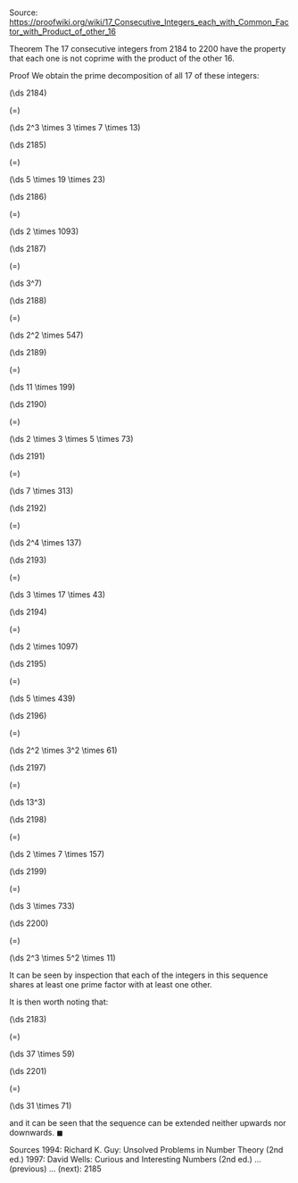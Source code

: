 # 

Source: https://proofwiki.org/wiki/17_Consecutive_Integers_each_with_Common_Factor_with_Product_of_other_16

Theorem
The $17$ consecutive integers from $2184$ to $2200$ have the property that each one is not coprime with the product of the other $16$.


Proof
We obtain the prime decomposition of all $17$ of these integers:














\(\ds 2184\)

\(=\)







\(\ds 2^3 \times 3 \times 7 \times 13\)




















\(\ds 2185\)

\(=\)







\(\ds 5 \times 19 \times 23\)




















\(\ds 2186\)

\(=\)







\(\ds 2 \times 1093\)




















\(\ds 2187\)

\(=\)







\(\ds 3^7\)




















\(\ds 2188\)

\(=\)







\(\ds 2^2 \times 547\)




















\(\ds 2189\)

\(=\)







\(\ds 11 \times 199\)




















\(\ds 2190\)

\(=\)







\(\ds 2 \times 3 \times 5 \times 73\)




















\(\ds 2191\)

\(=\)







\(\ds 7 \times 313\)




















\(\ds 2192\)

\(=\)







\(\ds 2^4 \times 137\)




















\(\ds 2193\)

\(=\)







\(\ds 3 \times 17 \times 43\)




















\(\ds 2194\)

\(=\)







\(\ds 2 \times 1097\)




















\(\ds 2195\)

\(=\)







\(\ds 5 \times 439\)




















\(\ds 2196\)

\(=\)







\(\ds 2^2 \times 3^2 \times 61\)




















\(\ds 2197\)

\(=\)







\(\ds 13^3\)




















\(\ds 2198\)

\(=\)







\(\ds 2 \times 7 \times 157\)




















\(\ds 2199\)

\(=\)







\(\ds 3 \times 733\)




















\(\ds 2200\)

\(=\)







\(\ds 2^3 \times 5^2 \times 11\)









It can be seen by inspection that each of the integers in this sequence shares at least one prime factor with at least one other.

It is then worth noting that:














\(\ds 2183\)

\(=\)







\(\ds 37 \times 59\)




















\(\ds 2201\)

\(=\)







\(\ds 31 \times 71\)









and it can be seen that the sequence can be extended neither upwards nor downwards.
$\blacksquare$


Sources
1994: Richard K. Guy: Unsolved Problems in Number Theory (2nd ed.)
1997: David Wells: Curious and Interesting Numbers (2nd ed.) ... (previous) ... (next): $2185$




